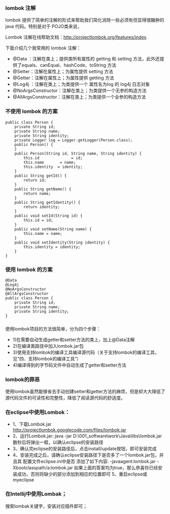 ### lombok 注解
lombok 提供了简单的注解的形式来帮助我们简化消除一些必须有但显得很臃肿的 java 代码。特别是对于 POJO类来说，

Lombok 注解在线帮助文档：http://projectlombok.org/features/index.

下面介绍几个我常用的 lombok 注解：

- @Data   ：注解在类上；提供类所有属性的 getting 和 setting 方法，此外还提供了equals、canEqual、hashCode、toString 方法
- @Setter：注解在属性上；为属性提供 setting 方法
- @Getter：注解在属性上；为属性提供 getting 方法
- @Log4j ：注解在类上；为类提供一个 属性名为log 的 log4j 日志对象
- @NoArgsConstructor：注解在类上；为类提供一个无参的构造方法
- @AllArgsConstructor：注解在类上；为类提供一个全参的构造方法

### 不使用 lombok 的方案
```
public class Person {
    private String id;
    private String name;
    private String identity;
    private Logger log = Logger.getLogger(Person.class);
    public Person() {
    }
    public Person(String id, String name, String identity) {
        this.id              = id;
        this.name       = name;
        this.identity  = identity;
    }
    public String getId() {
        return id;
    }
    public String getName() {
        return name;
    }
    public String getIdentity() {
        return identity;
    }
    public void setId(String id) {
        this.id = id;
    }
    public void setName(String name) {
        this.name = name;
    }
    public void setIdentity(String identity) {
        this.identity = identity;
    }
}
```

### 使用 lombok 的方案
```
@Data
@Log4j
@NoArgsConstructor
@AllArgsConstructor
public class Person {
    private String id;
    private String name;
    private String identity;
}
```

### 
使用lombok项目的方法很简单，分为四个步骤：
- 1)在需要自动生成getter和setter方法的类上，加上@Data注解
- 2)在编译类路径中加入lombok.jar包
- 3)使用支持lombok的编译工具编译源代码（关于支持lombok的编译工具，见“四、支持lombok的编译工具”）
- 4)编译得到的字节码文件中自动生成了getter和setter方法

### lombok的罪恶
使用lombok虽然能够省去手动创建setter和getter方法的麻烦，但是却大大降低了源代码文件的可读性和完整性，降低了阅读源代码的舒适度。

### 在eclipse中使用Lombok：
- 1、下载Lombok.jar http://projectlombok.googlecode.com/files/lombok.jar
- 2、运行Lombok.jar: java -jar  D:\001_software\work\Java\libs\lombok.jar
        数秒后将弹出一框，以确认eclipse的安装路径
- 3、确认完eclipse的安装路径后，点击install/update按钮，即可安装完成
- 4、安装完成之后，请确认eclipse安装路径下是否多了一个lombok.jar包，并且其
     配置文件eclipse.ini中是否 添加了如下内容:
           -javaagent:lombok.jar
           -Xbootclasspath/a:lombok.jar
     如果上面的答案均为true，那么恭喜你已经安装成功，否则将缺少的部分添加到相应的位置即可
5、重启eclipse或myeclipse 


### 在Intellij中使用Lombak；
搜索lombak关键字，安装对应插件即可；